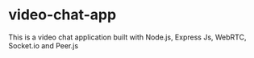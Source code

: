 # video-chat-app
This is a video chat application built with Node.js, Express Js, WebRTC, Socket.io and Peer.js
